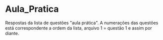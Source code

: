 # Aula_Pratica
Respostas da lista de questões "aula prática".
A numerações das questões está correspondente a ordem da lista, arquivo 1 = questão 1 e assim por diante.
